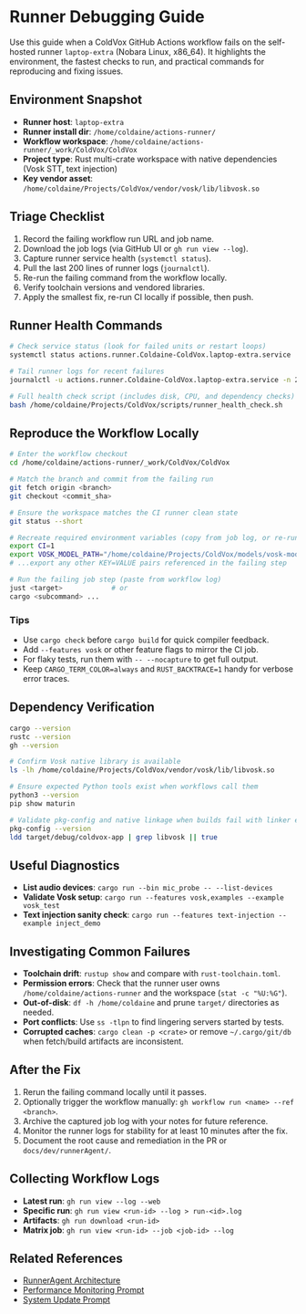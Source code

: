 # Runner Debugging Guide

Use this guide when a ColdVox GitHub Actions workflow fails on the self-hosted runner `laptop-extra` (Nobara Linux, x86_64). It highlights the environment, the fastest checks to run, and practical commands for reproducing and fixing issues.

## Environment Snapshot
- **Runner host**: `laptop-extra`
- **Runner install dir**: `/home/coldaine/actions-runner/`
- **Workflow workspace**: `/home/coldaine/actions-runner/_work/ColdVox/ColdVox`
- **Project type**: Rust multi-crate workspace with native dependencies (Vosk STT, text injection)
- **Key vendor asset**: `/home/coldaine/Projects/ColdVox/vendor/vosk/lib/libvosk.so`

## Triage Checklist
1. Record the failing workflow run URL and job name.
2. Download the job logs (via GitHub UI or `gh run view --log`).
3. Capture runner service health (`systemctl status`).
4. Pull the last 200 lines of runner logs (`journalctl`).
5. Re-run the failing command from the workflow locally.
6. Verify toolchain versions and vendored libraries.
7. Apply the smallest fix, re-run CI locally if possible, then push.

## Runner Health Commands
```bash
# Check service status (look for failed units or restart loops)
systemctl status actions.runner.Coldaine-ColdVox.laptop-extra.service

# Tail runner logs for recent failures
journalctl -u actions.runner.Coldaine-ColdVox.laptop-extra.service -n 200 --no-pager

# Full health check script (includes disk, CPU, and dependency checks)
bash /home/coldaine/Projects/ColdVox/scripts/runner_health_check.sh
```

## Reproduce the Workflow Locally
```bash
# Enter the workflow checkout
cd /home/coldaine/actions-runner/_work/ColdVox/ColdVox

# Match the branch and commit from the failing run
git fetch origin <branch>
git checkout <commit_sha>

# Ensure the workspace matches the CI runner clean state
git status --short

# Recreate required environment variables (copy from job log, or re-run with the same matrix)
export CI=1
export VOSK_MODEL_PATH="/home/coldaine/Projects/ColdVox/models/vosk-model-small-en-us-0.15"
# ...export any other KEY=VALUE pairs referenced in the failing step

# Run the failing job step (paste from workflow log)
just <target>            # or
cargo <subcommand> ...
```

### Tips
- Use `cargo check` before `cargo build` for quick compiler feedback.
- Add `--features vosk` or other feature flags to mirror the CI job.
- For flaky tests, run them with `-- --nocapture` to get full output.
- Keep `CARGO_TERM_COLOR=always` and `RUST_BACKTRACE=1` handy for verbose error traces.

## Dependency Verification
```bash
cargo --version
rustc --version
gh --version

# Confirm Vosk native library is available
ls -lh /home/coldaine/Projects/ColdVox/vendor/vosk/lib/libvosk.so

# Ensure expected Python tools exist when workflows call them
python3 --version
pip show maturin

# Validate pkg-config and native linkage when builds fail with linker errors
pkg-config --version
ldd target/debug/coldvox-app | grep libvosk || true
```

## Useful Diagnostics
- **List audio devices**: `cargo run --bin mic_probe -- --list-devices`
- **Validate Vosk setup**: `cargo run --features vosk,examples --example vosk_test`
- **Text injection sanity check**: `cargo run --features text-injection --example inject_demo`

## Investigating Common Failures
- **Toolchain drift**: `rustup show` and compare with `rust-toolchain.toml`.
- **Permission errors**: Check that the runner user owns `/home/coldaine/actions-runner` and the workspace (`stat -c "%U:%G"`).
- **Out-of-disk**: `df -h /home/coldaine` and prune `target/` directories as needed.
- **Port conflicts**: Use `ss -tlpn` to find lingering servers started by tests.
- **Corrupted caches**: `cargo clean -p <crate>` or remove `~/.cargo/git/db` when fetch/build artifacts are inconsistent.

## After the Fix
1. Rerun the failing command locally until it passes.
2. Optionally trigger the workflow manually: `gh workflow run <name> --ref <branch>`.
3. Archive the captured job log with your notes for future reference.
4. Monitor the runner logs for stability for at least 10 minutes after the fix.
5. Document the root cause and remediation in the PR or `docs/dev/runnerAgent/`.

## Collecting Workflow Logs
- **Latest run**: `gh run view --log --web`
- **Specific run**: `gh run view <run-id> --log > run-<id>.log`
- **Artifacts**: `gh run download <run-id>`
- **Matrix job**: `gh run view <run-id> --job <job-id> --log`

## Related References
- [RunnerAgent Architecture](../RunnerAgent.md)
- [Performance Monitoring Prompt](performance_monitor_prompt.md)
- [System Update Prompt](system_update_prompt.md)
